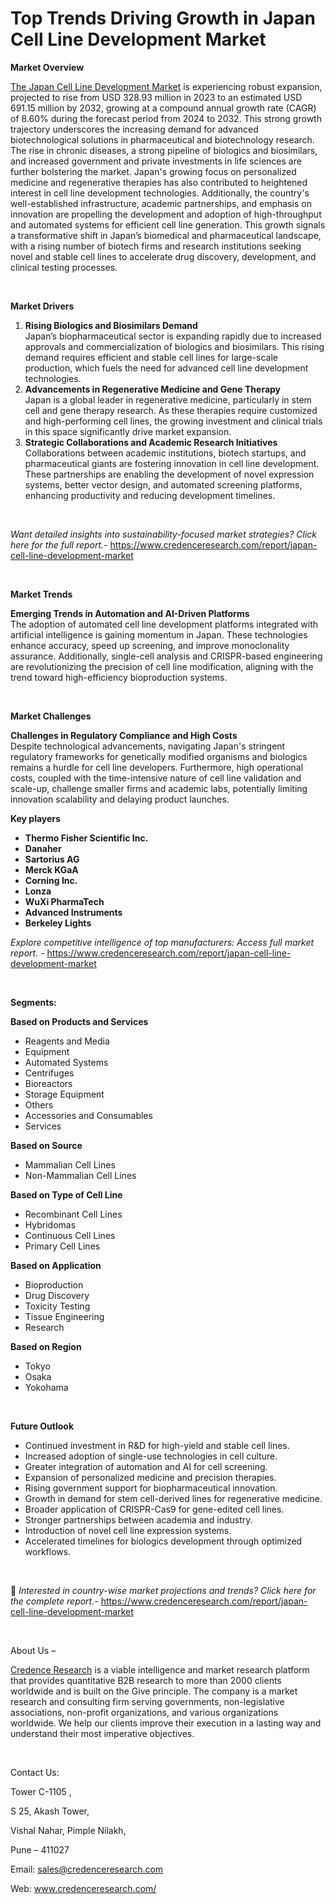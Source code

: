 # Top Trends Driving Growth in Japan Cell Line Development Market


<p><strong>Market Overview</strong></p>
<p><a href="https://www.credenceresearch.com/report/japan-cell-line-development-market">The Japan Cell Line Development Market</a> is experiencing robust expansion, projected to rise from USD 328.93 million in 2023 to an estimated USD 691.15 million by 2032, growing at a compound annual growth rate (CAGR) of 8.60% during the forecast period from 2024 to 2032. This strong growth trajectory underscores the increasing demand for advanced biotechnological solutions in pharmaceutical and biotechnology research. The rise in chronic diseases, a strong pipeline of biologics and biosimilars, and increased government and private investments in life sciences are further bolstering the market. Japan's growing focus on personalized medicine and regenerative therapies has also contributed to heightened interest in cell line development technologies. Additionally, the country's well-established infrastructure, academic partnerships, and emphasis on innovation are propelling the development and adoption of high-throughput and automated systems for efficient cell line generation. This growth signals a transformative shift in Japan&rsquo;s biomedical and pharmaceutical landscape, with a rising number of biotech firms and research institutions seeking novel and stable cell lines to accelerate drug discovery, development, and clinical testing processes.</p>
<p><strong>&nbsp;</strong></p>
<p><strong>Market Drivers</strong></p>
<ol>
<li><strong> Rising Biologics and Biosimilars Demand</strong><br data-start="1354" data-end="1357" /> Japan&rsquo;s biopharmaceutical sector is expanding rapidly due to increased approvals and commercialization of biologics and biosimilars. This rising demand requires efficient and stable cell lines for large-scale production, which fuels the need for advanced cell line development technologies.</li>
<li data-start="1649" data-end="1981"><strong data-start="1649" data-end="1710"> Advancements in Regenerative Medicine and Gene Therapy</strong><br data-start="1710" data-end="1713" /> Japan is a global leader in regenerative medicine, particularly in stem cell and gene therapy research. As these therapies require customized and high-performing cell lines, the growing investment and clinical trials in this space significantly drive market expansion.</li>
<li data-start="1983" data-end="2384"><strong data-start="1983" data-end="2048"> Strategic Collaborations and Academic Research Initiatives</strong><br data-start="2048" data-end="2051" /> Collaborations between academic institutions, biotech startups, and pharmaceutical giants are fostering innovation in cell line development. These partnerships are enabling the development of novel expression systems, better vector design, and automated screening platforms, enhancing productivity and reducing development timelines.</li>
</ol>
<p><strong>&nbsp;</strong></p>
<p><em>Want detailed insights into sustainability-focused market strategies? Click here for the full report.- </em><a href="https://www.credenceresearch.com/report/japan-cell-line-development-market">https://www.credenceresearch.com/report/japan-cell-line-development-market</a></p>
<p>&nbsp;</p>
<p><strong>Market Trends</strong></p>
<p><strong>Emerging Trends in Automation and AI-Driven Platforms</strong><br /> The adoption of automated cell line development platforms integrated with artificial intelligence is gaining momentum in Japan. These technologies enhance accuracy, speed up screening, and improve monoclonality assurance. Additionally, single-cell analysis and CRISPR-based engineering are revolutionizing the precision of cell line modification, aligning with the trend toward high-efficiency bioproduction systems.</p>
<p><strong>&nbsp;</strong></p>
<p><strong>Market Challenges</strong></p>
<p><strong>Challenges in Regulatory Compliance and High Costs</strong><br data-start="2957" data-end="2960" /> Despite technological advancements, navigating Japan's stringent regulatory frameworks for genetically modified organisms and biologics remains a hurdle for cell line developers. Furthermore, high operational costs, coupled with the time-intensive nature of cell line validation and scale-up, challenge smaller firms and academic labs, potentially limiting innovation scalability and delaying product launches.</p>
<p><strong>Key players</strong></p>
<ul>
<li><strong>Thermo Fisher Scientific Inc.</strong></li>
<li><strong>Danaher</strong></li>
<li><strong>Sartorius AG</strong></li>
<li><strong>Merck KGaA</strong></li>
<li><strong>Corning Inc.</strong></li>
<li><strong>Lonza</strong></li>
<li><strong>WuXi PharmaTech</strong></li>
<li><strong>Advanced Instruments</strong></li>
<li><strong>Berkeley Lights</strong></li>
</ul>
<p><em>Explore competitive intelligence of top manufacturers: Access full market report. - </em><a href="https://www.credenceresearch.com/report/japan-cell-line-development-market">https://www.credenceresearch.com/report/japan-cell-line-development-market</a></p>
<p>&nbsp;</p>
<p><strong>Segments:</strong></p>
<p><strong>Based on Products and Services</strong></p>
<ul>
<li>Reagents and Media</li>
<li>Equipment</li>
<li>Automated Systems</li>
<li>Centrifuges</li>
<li>Bioreactors</li>
<li>Storage Equipment</li>
<li>Others</li>
<li>Accessories and Consumables</li>
<li>Services</li>
</ul>
<p><strong>Based on Source</strong></p>
<ul>
<li>Mammalian Cell Lines</li>
<li>Non-Mammalian Cell Lines</li>
</ul>
<p><strong>Based on Type of Cell Line</strong></p>
<ul>
<li>Recombinant Cell Lines</li>
<li>Hybridomas</li>
<li>Continuous Cell Lines</li>
<li>Primary Cell Lines</li>
</ul>
<p><strong>Based on Application</strong></p>
<ul>
<li>Bioproduction</li>
<li>Drug Discovery</li>
<li>Toxicity Testing</li>
<li>Tissue Engineering</li>
<li>Research</li>
</ul>
<p><strong>Based on Region</strong></p>
<ul>
<li>Tokyo</li>
<li>Osaka</li>
<li>Yokohama</li>
</ul>
<p>&nbsp;</p>
<p><strong>Future Outlook </strong></p>
<ul>
<li>Continued investment in R&amp;D for high-yield and stable cell lines.</li>
<li>Increased adoption of single-use technologies in cell culture.</li>
<li>Greater integration of automation and AI for cell screening.</li>
<li>Expansion of personalized medicine and precision therapies.</li>
<li>Rising government support for biopharmaceutical innovation.</li>
<li>Growth in demand for stem cell-derived lines for regenerative medicine.</li>
<li>Broader application of CRISPR-Cas9 for gene-edited cell lines.</li>
<li>Stronger partnerships between academia and industry.</li>
<li>Introduction of novel cell line expression systems.</li>
<li>Accelerated timelines for biologics development through optimized workflows.</li>
</ul>
<p>&nbsp;</p>
<p>📌 <em>Interested in country-wise market projections and trends? Click here for the complete report.- </em><a href="https://www.credenceresearch.com/report/japan-cell-line-development-market">https://www.credenceresearch.com/report/japan-cell-line-development-market</a></p>
<p>&nbsp;</p>
<p>About Us &ndash;</p>
<p><a href="https://www.credenceresearch.com/">Credence Research</a> is a viable intelligence and market research platform that provides quantitative B2B research to more than 2000 clients worldwide and is built on the Give principle. The company is a market research and consulting firm serving governments, non-legislative associations, non-profit organizations, and various organizations worldwide. We help our clients improve their execution in a lasting way and understand their most imperative objectives.</p>
<p>&nbsp;</p>
<p>Contact Us:</p>
<p>Tower C-1105 ,</p>
<p>S 25, Akash Tower,</p>
<p>Vishal Nahar, Pimple Nilakh,</p>
<p>Pune &ndash; 411027</p>
<p>Email: <a href="mailto:sales@credenceresearch.com">sales@credenceresearch.com</a></p>
<p>Web: <a href="http://www.credenceresearch.com/">www.credenceresearch.com/</a></p>
<p>&nbsp;</p>

